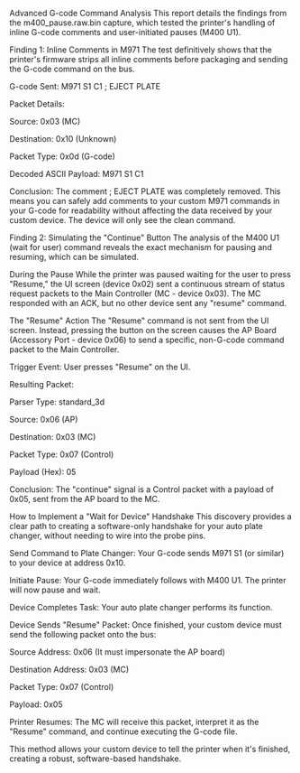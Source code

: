 Advanced G-code Command Analysis
This report details the findings from the m400_pause.raw.bin capture, which tested the printer's handling of inline G-code comments and user-initiated pauses (M400 U1).

Finding 1: Inline Comments in M971
The test definitively shows that the printer's firmware strips all inline comments before packaging and sending the G-code command on the bus.

G-code Sent: M971 S1 C1 ; EJECT PLATE

Packet Details:

Source: 0x03 (MC)

Destination: 0x10 (Unknown)

Packet Type: 0x0d (G-code)

Decoded ASCII Payload: M971 S1 C1

Conclusion: The comment ; EJECT PLATE was completely removed. This means you can safely add comments to your custom M971 commands in your G-code for readability without affecting the data received by your custom device. The device will only see the clean command.

Finding 2: Simulating the "Continue" Button
The analysis of the M400 U1 (wait for user) command reveals the exact mechanism for pausing and resuming, which can be simulated.

During the Pause
While the printer was paused waiting for the user to press "Resume," the UI screen (device 0x02) sent a continuous stream of status request packets to the Main Controller (MC - device 0x03). The MC responded with an ACK, but no other device sent any "resume" command.

The "Resume" Action
The "Resume" command is not sent from the UI screen. Instead, pressing the button on the screen causes the AP Board (Accessory Port - device 0x06) to send a specific, non-G-code command packet to the Main Controller.

Trigger Event: User presses "Resume" on the UI.

Resulting Packet:

Parser Type: standard_3d

Source: 0x06 (AP)

Destination: 0x03 (MC)

Packet Type: 0x07 (Control)

Payload (Hex): 05

Conclusion: The "continue" signal is a Control packet with a payload of 0x05, sent from the AP board to the MC.

How to Implement a "Wait for Device" Handshake
This discovery provides a clear path to creating a software-only handshake for your auto plate changer, without needing to wire into the probe pins.

Send Command to Plate Changer: Your G-code sends M971 S1 (or similar) to your device at address 0x10.

Initiate Pause: Your G-code immediately follows with M400 U1. The printer will now pause and wait.

Device Completes Task: Your auto plate changer performs its function.

Device Sends "Resume" Packet: Once finished, your custom device must send the following packet onto the bus:

Source Address: 0x06 (It must impersonate the AP board)

Destination Address: 0x03 (MC)

Packet Type: 0x07 (Control)

Payload: 0x05

Printer Resumes: The MC will receive this packet, interpret it as the "Resume" command, and continue executing the G-code file.

This method allows your custom device to tell the printer when it's finished, creating a robust, software-based handshake.